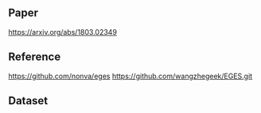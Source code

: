 ## Paper
https://arxiv.org/abs/1803.02349

## Reference
https://github.com/nonva/eges
https://github.com/wangzhegeek/EGES.git

## Dataset


